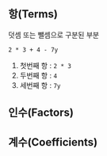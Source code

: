 ## 항(Terms)

덧셈 또는 뺄셈으로 구분된 부분

`2 * 3 + 4 - 7y`

1. 첫번째 항 : `2 * 3`
2. 두번째 항 : `4`
3. 세번째 항 : `7y`

## 인수(Factors)

## 계수(Coefficients)
